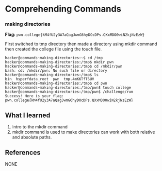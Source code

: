 # Comprehending Commands 

### making directories 

**Flag:** `pwn.college{kM4fU2y3A7aQagJwmG6hyDOcDPs.QXxMDO0wiN2kjNzEzW}`

First switched to tmp directory then made a directory using mkdir command then created the college file using the touch file.

```
hacker@commands~making-directories:~$ cd /tmp
hacker@commands~making-directories:/tmp$ mkdir pwn
hacker@commands~making-directories:/tmp$ cd /mkdir/pwn
bash: cd: /mkdir/pwn: No such file or directory
hacker@commands~making-directories:/tmp$ ls
bin  hsperfdata_root  pwn  tmp.4mK6TfTSUV
hacker@commands~making-directories:/tmp$ cd pwn
hacker@commands~making-directories:/tmp/pwn$ touch college 
hacker@commands~making-directories:/tmp/pwn$ /challenge/run
Success! Here is your flag:
pwn.college{kM4fU2y3A7aQagJwmG6hyDOcDPs.QXxMDO0wiN2kjNzEzW}
```

## What I learned


1. Intro to the mkdir command 
2. mkdir command is used to make directories can work with both relative and absolute paths.

## References

NONE
